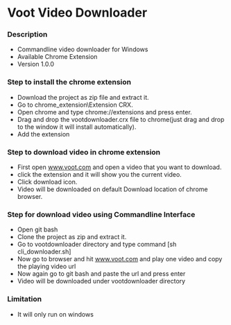 # Voot Video Downloader #

### Description ###

* Commandline video downloader for Windows
* Available Chrome Extension 
* Version 1.0.0

### Step to install the chrome extension ###

* Download the project as zip file and extract it.
* Go to chrome_extension\Extension CRX.
* Open chrome and type chrome://extensions and press enter.
* Drag and drop the vootdownloader.crx file to chrome(just drag and drop to the window it will install automatically).
* Add the extension

### Step to download video in chrome extension ###
* First open www.voot.com and open a video that you want to download.
* click the extension and it will show you the current video.
* Click download icon. 
* Video will be downloaded on default Download location of chrome browser.


### Step for download video using Commandline Interface ###
* Open git bash
* Clone the project as zip and extract it.
* Go to vootdownloader directory and type command [sh cli_downloader.sh]
* Now go to browser and hit www.voot.com and play one video and copy the playing video url
* Now again go to git bash and paste the url and press enter
* Video will be downloaded under vootdownloader directory

### Limitation ###
* It will only run on windows
